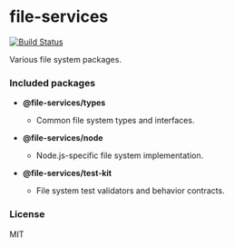 # file-services
[![Build Status](https://travis-ci.com/wixplosives/file-services.svg?token=JxepjChyzQB66ehAYhtG&branch=master)](https://travis-ci.com/wixplosives/file-services)

Various file system packages.

### Included packages

- **@file-services/types**
  - Common file system types and interfaces.

- **@file-services/node**
  - Node.js-specific file system implementation.

- **@file-services/test-kit**
  - File system test validators and behavior contracts.

### License

MIT
